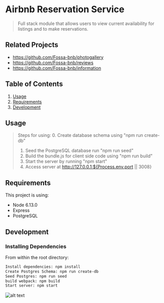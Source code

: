 # Airbnb Reservation Service

> Full stack module that allows users to view current availability for listings and to make reservations.

## Related Projects

  - https://github.com/Fossa-bnb/photogallery
  - https://github.com/Fossa-bnb/reviews
  - https://github.com/Fossa-bnb/information
  
## Table of Contents

1. [Usage](#Usage)
1. [Requirements](#requirements)
1. [Development](#development)

## Usage

> Steps for using:
> 0. Create database schema using "npm run create-db"
> 1. Seed the PostgreSQL database run "npm run seed" 
> 2. Build the bundle.js for client side code using "npm run build"
> 3. Start the server by running "npm start"
> 4. Access server at http://127.0.0.1:${Process.env.port || 3008}

## Requirements

This project is using:
- Node 6.13.0
- Express
- PostgreSQL

## Development

### Installing Dependencies

From within the root directory:
```sh
Install dependencies: npm install
Create Postgres Schema: npm run create-db
Seed Postgres: npm run seed
build webpack: npm build
Start server: npm start
```


![alt text](https://imgur.com/a/vRj9b)
